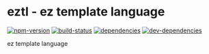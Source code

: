 # eztl - ez template language

[![npm-version][npm-version-badge]][npm-version-href]
[![build-status][build-status-badge]][build-status-href]
[![dependencies][dependencies-badge]][dependencies-href]
[![dev-dependencies][dev-dependencies-badge]][dev-dependencies-href]


ez template language


[npm-version-badge]: https://img.shields.io/npm/v/eztl.svg?label=version&style=flat-square
[npm-version-href]: https://www.npmjs.com/package/eztl

[build-status-badge]: https://img.shields.io/travis/scott113341/eztl.svg?style=flat-square
[build-status-href]: https://travis-ci.org/scott113341/eztl

[dependencies-badge]: https://img.shields.io/david/scott113341/eztl.svg?style=flat-square
[dependencies-href]: https://david-dm.org/scott113341/eztl#info=dependencies

[dev-dependencies-badge]: https://img.shields.io/david/dev/scott113341/eztl.svg?style=flat-square
[dev-dependencies-href]: https://david-dm.org/scott113341/eztl#info=devDependencies
